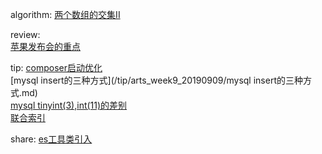 

algorithm: 
[两个数组的交集II](/algorithm/arts_week9_20190909/solution.php)  

review:  
[苹果发布会的重点](/review/arts_week9_20190909/readme.md)

tip: 
[composer启动优化](/tip/arts_week9_20190909/composer启动优化.md)  
[mysql insert的三种方式](/tip/arts_week9_20190909/mysql insert的三种方式.md)   
[mysql tinyint(3),int(11)的差别](/tip/arts_week9_20190909/mysql_tinyint_int.md)  
[联合索引](/tip/arts_week9_20190909/联合索引.md)  


share: 
[es工具类引入](/share/arts_week9_20190909/readme.md)
